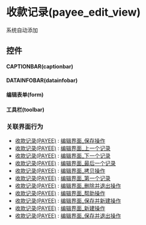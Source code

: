 # 收款记录(payee_edit_view)  <!-- {docsify-ignore-all} -->


系统自动添加



## 控件
#### CAPTIONBAR(captionbar)
#### DATAINFOBAR(datainfobar)
#### 编辑表单(form)
#### 工具栏(toolbar)


### 关联界面行为
  * [收款记录(PAYEE)](module/crm/payee) : [编辑界面_保存操作](module/crm/payee#界面行为)
  * [收款记录(PAYEE)](module/crm/payee) : [编辑界面_上一个记录](module/crm/payee#界面行为)
  * [收款记录(PAYEE)](module/crm/payee) : [编辑界面_下一个记录](module/crm/payee#界面行为)
  * [收款记录(PAYEE)](module/crm/payee) : [编辑界面_最后一个记录](module/crm/payee#界面行为)
  * [收款记录(PAYEE)](module/crm/payee) : [编辑界面_拷贝操作](module/crm/payee#界面行为)
  * [收款记录(PAYEE)](module/crm/payee) : [编辑界面_第一个记录](module/crm/payee#界面行为)
  * [收款记录(PAYEE)](module/crm/payee) : [编辑界面_删除并退出操作](module/crm/payee#界面行为)
  * [收款记录(PAYEE)](module/crm/payee) : [编辑界面_帮助操作](module/crm/payee#界面行为)
  * [收款记录(PAYEE)](module/crm/payee) : [编辑界面_保存并新建操作](module/crm/payee#界面行为)
  * [收款记录(PAYEE)](module/crm/payee) : [编辑界面_新建操作](module/crm/payee#界面行为)
  * [收款记录(PAYEE)](module/crm/payee) : [编辑界面_保存并退出操作](module/crm/payee#界面行为)

<script>
 const { createApp } = Vue
  createApp({
    data() {
      return {

      }
    }
  }).use(ElementPlus).mount('#app')
</script>